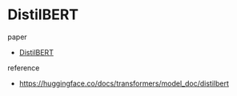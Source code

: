# DistilBERT

paper
- [DistilBERT](https://arxiv.org/pdf/1910.01108.pdf)

reference
- https://huggingface.co/docs/transformers/model_doc/distilbert